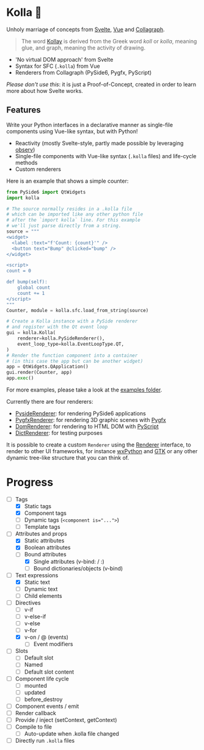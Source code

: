 # Kolla 📓

Unholy marriage of concepts from [Svelte](https://svelte.dev), [Vue](https://vuejs.org) and [Collagraph](https://github.com/fork-tongue/collagraph).

> The word [Kollay](https://en.wikipedia.org/wiki/Kollay) is derived from the Greek word _koll_ or _kolla_, meaning glue, and graph, meaning the activity of drawing.

* 'No virtual DOM approach' from Svelte
* Syntax for SFC (`.kolla`) from Vue
* Renderers from Collagraph (PySide6, Pygfx, PyScript)

*Please don't use this*: it is just a Proof-of-Concept, created in order to learn more about how Svelte works.


## Features

Write your Python interfaces in a declarative manner as single-file components using Vue-like syntax, but with Python!

* Reactivity (mostly Svelte-style, partly made possible by leveraging [observ](https://github.com/fork-tongue/observ))
* Single-file components with Vue-like syntax (`.kolla` files) and life-cycle methods
* Custom renderers

Here is an example that shows a simple counter:

```python
from PySide6 import QtWidgets
import kolla

# The source normally resides in a .kolla file
# which can be imported like any other python file
# after the `import kolla` line. For this example
# we'll just parse directly from a string.
source = """
<widget>
  <label :text="f'Count: {count}'" />
  <button text="Bump" @clicked="bump" />
</widget>

<script>
count = 0

def bump(self):
    global count
    count += 1
</script>
"""
Counter, module = kolla.sfc.load_from_string(source)

# Create a Kolla instance with a PySide renderer
# and register with the Qt event loop
gui = kolla.Kolla(
    renderer=kolla.PySideRenderer(),
    event_loop_type=kolla.EventLoopType.QT,
)
# Render the function component into a container
# (in this case the app but can be another widget)
app = QtWidgets.QApplication()
gui.render(Counter, app)
app.exec()
```

For more examples, please take a look at the [examples folder](examples).

Currently there are four renderers:

* [PysideRenderer](kolla/renderers/pyside_renderer.py): for rendering PySide6 applications
* [PygfxRenderer](kolla/renderers/pygfx_renderer.py): for rendering 3D graphic scenes with [Pygfx](https://github.com/pygfx/pygfx)
* [DomRenderer](kolla/renderers/dom_renderer.py): for rendering to HTML DOM with [PyScript](http://pyscript.net)
* [DictRenderer](kolla/renderers/dict_renderer.py): for testing purposes

It is possible to create a custom `Renderer` using the [Renderer](kolla/renderers/__init__.py) interface, to render to other UI frameworks, for instance [wxPython](https://wxpython.org) and [GTK](https://pygobject.readthedocs.io/en/latest/) or any other dynamic tree-like structure that you can think of.


# Progress

- [ ] Tags
    - [X] Static tags
    - [X] Component tags
    - [ ] Dynamic tags (`<component is="...">`)
    - [ ] Template tags
- [ ] Attributes and props
    - [X] Static attributes
    - [X] Boolean attributes
    - [ ] Bound attributes
        - [X] Single attributes (v-bind: / :)
        - [ ] Bound dictionaries/objects (v-bind)
- [ ] Text expressions
    - [X] Static text
    - [ ] Dynamic text
    - [ ] Child elements
- [ ] Directives
    - [ ] v-if
    - [ ] v-else-if
    - [ ] v-else
    - [ ] v-for
    - [X] v-on / @ (events)
        - [ ] Event modifiers
- [ ] Slots
    - [ ] Default slot
    - [ ] Named
    - [ ] Default slot content
- [ ] Component life cycle
    - [ ] mounted
    - [ ] updated
    - [ ] before_destroy
- [ ] Component events / emit
- [ ] Render callback
- [ ] Provide / inject (setContext, getContext)
- [ ] Compile to file
    - [ ] Auto-update when .kolla file changed
- [ ] Directly run `.kolla` files
